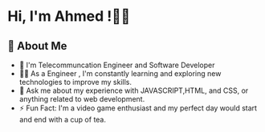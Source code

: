 
# Hi, I'm Ahmed !👋🏼
## 🚀 About Me
- 🏢 I'm Telecommuncation Engineer and Software Developer 
- 👨‍💻 As a Engineer , I'm constantly learning and exploring new technologies to improve my skills.
- 💬 Ask me about my experience with JAVASCRIPT,HTML, and CSS, or anything related to web development.
- ⚡ Fun Fact: I'm a video game enthusiast and my perfect day would start and end with a cup of tea.
  


